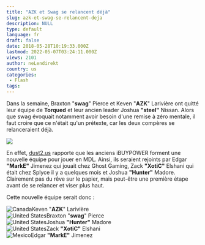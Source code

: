 ```yaml
---
title: "AZK et Swag se relancent déjà"
slug: azk-et-swag-se-relancent-deja
description: NULL
type: default
language: fr
draft: false
date: 2018-05-28T10:19:33.000Z
lastmod: 2022-05-07T03:24:11.000Z
views: 2101
author: neLendirekt
country: us
categories:
 - Flash
tags:
---
```

Dans la semaine, Braxton "**swag**" Pierce et Keven "**AZK**" Larivière ont quitté leur équipe de **Torqued** et leur ancien leader Joshua **"steel"** Nissan. Alors que swag évoquait notamment avoir besoin d'une remise à zéro mentale, il faut croire que ce n'était qu'un prétexte, car les deux compères se relanceraient déjà.

![](https://flickshot-ue.s3.eu-west-2.amazonaws.com/flickshot/article/5b07b5f450644/images/YXi9bLtwgWVylctKcVmyZSf2FJ1RTG8rcC2WEqRA.jpeg)

En effet, [dust2.us](dust.us) rapporte que les anciens iBUYPOWER forment une nouvelle équipe pour jouer en MDL. Ainsi, ils seraient rejoints par Edgar **"MarkE"** Jimenez qui jouait chez Ghost Gaming, Zack **"XotiC"** Elshani qui était chez Splyce il y a quelques mois et Joshua **"Hunter"** Madore. Clairement pas du rêve sur le papier, mais peut-être une première étape avant de se relancer et viser plus haut.

Cette nouvelle équipe serait donc :

![Canada](/images/countries/ca.svg)⁠Keven "**AZK**" Larivière  
![United States](/images/countries/us.svg)⁠Braxton "**swag**" Pierce  
![United States](/images/countries/us.svg)⁠Joshua **"Hunter"** Madore  
![United States](/images/countries/us.svg)⁠Zack **"XotiC"** Elshani  
![Mexico](/images/countries/mx.svg)⁠Edgar **"MarkE"** Jimenez
